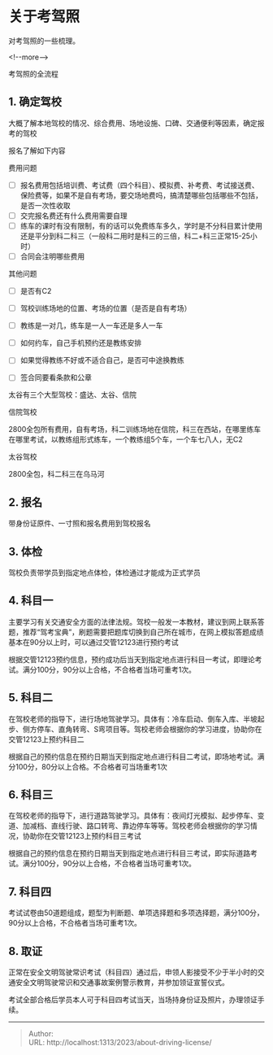 # 关于考驾照


对考驾照的一些梳理。

&lt;!--more--&gt;

考驾照的全流程

## 1. 确定驾校

大概了解本地驾校的情况、综合费用、场地设施、口碑、交通便利等因素，确定报考的驾校

报名了解如下内容

费用问题

- [ ] 报名费用包括培训费、考试费（四个科目）、模拟费、补考费、考试接送费、保险费等，如果不是自有考场，要交场地费吗，搞清楚哪些包括哪些不包括，是否一次性收取
- [ ] 交完报名费还有什么费用需要自理
- [ ] 练车的课时有没有限制，有的话可以免费练车多久，学时是不分科目累计使用还是平分到科二科三（一般科二用时是科三的三倍，科二&#43;科三正常15-25小时）
- [ ] 合同会注明哪些费用

其他问题

- [ ] 是否有C2
- [ ] 驾校训练场地的位置、考场的位置（是否是自有考场）
- [ ] 教练是一对几，练车是一人一车还是多人一车

- [ ] 如何约车，自己手机预约还是教练安排
- [ ] 如果觉得教练不好或不适合自己，是否可中途换教练
- [ ] 签合同要看条款和公章



太谷有三个大型驾校：盛达、太谷、信院

信院驾校

2800全包所有费用，自有考场，科二训练场地在信院，科三在西站，在哪里练车在哪里考试，以教练组形式练车，一个教练组5个车，一个车七八人，无C2

太谷驾校

2800全包，科二科三在乌马河





## 2. 报名

带身份证原件、一寸照和报名费用到驾校报名

## 3. 体检

驾校负责带学员到指定地点体检，体检通过才能成为正式学员

## 4. 科目一

主要学习有关交通安全方面的法律法规。驾校一般发一本教材，建议到网上联系答题，推荐“驾考宝典”，刷题需要把题库切换到自己所在城市，在网上模拟答题成绩基本在90分以上时，可以通过交管12123进行预约考试

根据交管12123预约信息，预约成功后当天到指定地点进行科目一考试，即理论考试。满分100分，90分以上合格，不合格者当场可重考1次。

## 5. 科目二

在驾校老师的指导下，进行场地驾驶学习。具体有：冷车启动、倒车入库、半坡起步、侧方停车、直角转弯、S弯项目等。驾校老师会根据你的学习进度，协助你在交管12123上预约科目二

根据自己的预约信息在预约日期当天到指定地点进行科目二考试，即场地考试。满分100分，80分以上合格。不合格者可当场重考1次

## 6. 科目三

在驾校老师的指导下，进行道路驾驶学习。具体有：夜间灯光模拟、起步停车、变道、加减档、直线行驶、路口转弯、靠边停车等等。驾校老师会根据你的学习情况，协助你在交管12123上预约科目三考试

根据自己的预约信息在预约日期当天到指定地点进行科目三考试，即实际道路考试。满分100分，90分以上合格，不合格者当场可重考1次。

## 7. 科目四

考试试卷由50道题组成，题型为判断题、单项选择题和多项选择题，满分100分，90分以上合格，不合格者当场可重考1次。

## 8. 取证

正常在安全文明驾驶常识考试（科目四）通过后，申领人影接受不少于半小时的交通安全文明驾驶常识和交通事故案例警示教育，并参加领证宣誓仪式。

考试全部合格后学员本人可于科目四考试当天，当场持身份证及照片，办理领证手续。

---

> Author:   
> URL: http://localhost:1313/2023/about-driving-license/  

